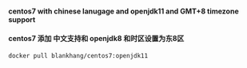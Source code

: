 #### centos7 with chinese lanugage and openjdk11 and GMT+8 timezone support
#### centos7 添加 中文支持和 openjdk8 和时区设置为东8区

```shell script
docker pull blankhang/centos7:openjdk11
```
